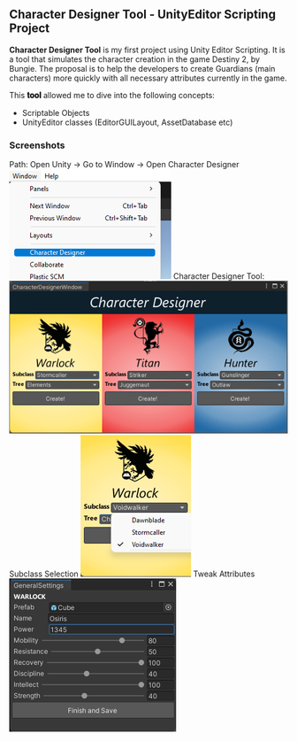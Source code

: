 ## Character Designer Tool - UnityEditor Scripting Project

**Character Designer Tool** is my first project using Unity Editor Scripting.
It is a tool that simulates the character creation in the game Destiny 2, by Bungie. The proposal is to help the developers to create Guardians (main characters) more quickly with all necessary attributes currently in the game.

This **𝐭𝐨𝐨𝐥** allowed me to dive into the following concepts:
- Scriptable Objects
- UnityEditor classes (EditorGUILayout, AssetDatabase etc)

### Screenshots

Path: Open Unity -> Go to Window -> Open Character Designer
![Path](/Screenshots/Path.png)
Character Designer Tool:
![Character Designer Tool](/Screenshots/CharacterDesignerTool.png)
Subclass Selection
![Subclass Selection](/Screenshots/SubclassSelection.png)
Tweak Attributes
![Tweak Attributes](/Screenshots/TweakAttributes.png)